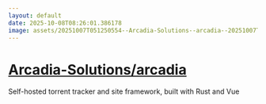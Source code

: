 ```yaml
---
layout: default
date: 2025-10-08T08:26:01.386178
image: assets/20251007T051250554--Arcadia-Solutions--arcadia--20251007T051919104--cropped.png
---
```


# [Arcadia-Solutions/arcadia](https://github.com/Arcadia-Solutions/arcadia)

Self-hosted torrent tracker and site framework, built with Rust and Vue
